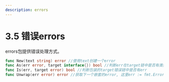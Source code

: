 ```yaml
---
description: errors
---
```


# 3.5 错误errors

errors包提供错误处理方式。

```go
func New(text string) error //使用text创建一个error
func As(err error, target interface{}) bool //判断err在target链中是否有类型相同的
func Is(err, target error) bool //判断包装的target错误链中是否有err
func Unwrap(err error) error //获取下一个嵌套的error, 这里err := fmt.Errorf("%w", err1)
```
